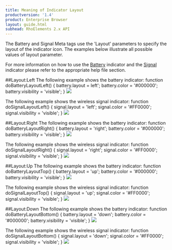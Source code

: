 ```yaml
---
title: Meaning of Indicator Layout
productversion: '1.4'
product: Enterprise Browser
layout: guide.html
subhead: RhoElements 2.x API
---
```


The Battery and Signal Meta tags use the 'Layout' parameters to specify the layout of the indicator icon.  The examples below illustrate all possible values of layout parameter.

For more information on how to use the <a href="../rhoelements/battery">Battery</a> indicator and the <a href="../rhoelements/signal">Signal</a> indicator please refer to the appropriate help file section.

##Layout:Left
The following example shows the battery indicator:
	function doBatteryLayoutLeft()
	{
		battery.layout = left';
		battery.color = '#000000';
		battery.visibility = 'visible';
	}
<img src="/images/indicators/battery_left.PNG">

The following example shows the wireless signal indicator:
	function doSignalLayoutLeft()
	{
		signal.layout = 'left';
		signal.color = '#FF0000';
		signal.visibility = 'visible';
	}
<img src="/images/indicators/signal_left.PNG">

##Layout:Right
The following example shows the battery indicator:
	function doBatteryLayoutRight()
	{
		battery.layout = 'right';
		battery.color = '#000000';
		battery.visibility = 'visible';
	}
<img src="/images/indicators/battery_right.PNG">

The following example shows the wireless signal indicator:
	function doSignalLayoutRight()
	{
		signal.layout = 'right';
		signal.color = '#FF0000';
		signal.visibility = 'visible';
	}
<img src="/images/indicators/signal_right.PNG">

##Layout:Up
The following example shows the battery indicator:
	function doBatteryLayoutTop()
	{
		battery.layout = 'up';
		battery.color = '#000000';
		battery.visibility = 'visible';
	}
<img src="/images/indicators/battery_top.PNG">

The following example shows the wireless signal indicator:
	function doSignalLayoutTop()
	{
		signal.layout = 'up';
		signal.color = '#FF0000';
		signal.visibility = 'visible';
	}
<img src="/images/indicators/signal_top.PNG">
	
##Layout:Down
The following example shows the battery indicator:
	function doBatteryLayoutBottom()
	{
		battery.layout = 'down';
		battery.color = '#000000';
		battery.visibility = 'visible';
	}
<img src="/images/indicators/battery_bottom.PNG">

The following example shows the wireless signal indicator:
	function doSignalLayoutBottom()
	{
		signal.layout = 'down';
		signal.color = '#FF0000';
		signal.visibility = 'visible';
	}
<img src="/images/indicators/signal_bottom.PNG">
	




